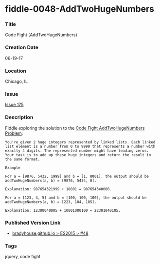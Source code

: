 fiddle-0048-AddTwoHugeNumbers
======

### Title

Code Fight (AddTwoHugeNumbers)


### Creation Date

06-19-17


### Location

Chicago, IL


### Issue

[Issue 175](https://github.com/bradyhouse/house/issues/175)

### Description

Fiddle exploring the solution to the [Code Fight AddTwoHugeNumbers Problem](https://codefights.com/interview-practice/task/RvDFbsNC3Xn7pnQfH):

    You're given 2 huge integers represented by linked lists. Each linked list element is a number from 0 to 9999 that represents a number with exactly 4 digits. The represented number might have leading zeros. Your task is to add up these huge integers and return the result in the same format.
    
    Example
    
    For a = [9876, 5432, 1999] and b = [1, 8001], the output should be
    addTwoHugeNumbers(a, b) = [9876, 5434, 0].
    
    Explanation: 987654321999 + 18001 = 987654340000.
    
    For a = [123, 4, 5] and b = [100, 100, 100], the output should be
    addTwoHugeNumbers(a, b) = [223, 104, 105].
    
    Explanation: 12300040005 + 10001000100 = 22301040105.


### Published Version Link

* [bradyhouse.github.io > ES2015 > #48](http://bradyhouse.github.io/jquery/fiddle-0048-AddTwoHugeNumbers/index.html#)


### Tags

jquery, code fight

